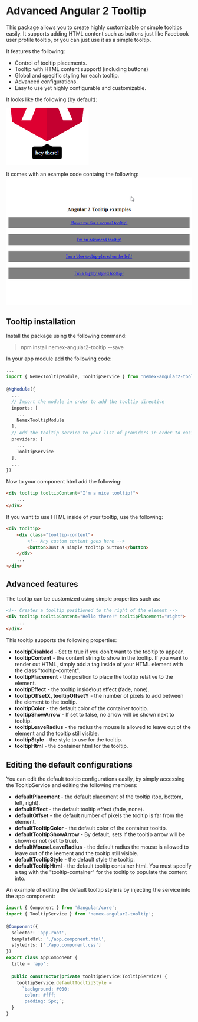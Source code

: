 # Advanced Angular 2 Tooltip

This package allows you to create highly customizable or simple tooltips easily.
It supports adding HTML content such as buttons just like Facebook user profile tooltip,
or you can just use it as a simple tooltip.

It features the following:
- Control of tooltip placements.
- Tooltip with HTML content support! (including buttons)
- Global and specific styling for each tooltip.
- Advanced configurations.
- Easy to use yet highly configurable and customizable.

It looks like the following (by default):

![Angular2 tooltip example](https://github.com/shy2net/nemex-angular2-tooltip/raw/master/example/tooltip-example-jpg.jpg)

It comes with an example code containg the following:
![Angular2 tooltip example](https://github.com/shy2net/nemex-angular2-tooltip/raw/master/example/tooltip-example-gif.gif)

## Tooltip installation
Install the package using the following command:
> npm install nemex-angular2-tooltip --save

In your app module add the following code:
```typescript
...
import { NemexTooltipModule, TooltipService } from 'nemex-angular2-tooltip';

@NgModule({
  ...
  // Import the module in order to add the tooltip directive
  imports: [
    ...
    NemexTooltipModule
  ],
  // Add the tooltip service to your list of providers in order to easily configure it globally
  providers: [ 
    ...
    TooltipService
  ],
  ...
})
```

Now to your component html add the following:
```html
<div tooltip tooltipContent="I'm a nice tooltip!">
    ...
</div>
```

If you want to use HTML inside of your tooltip, use the following:
```html
<div tooltip>
    <div class="tooltip-content">
        <!-- Any custom content goes here -->
        <button>Just a simple tooltip button!</button>
    </div>
    ...
</div>
```

## Advanced features
The tooltip can be customized using simple properties such as:
```html
<!-- Creates a tooltip positioned to the right of the element -->
<div tooltip tooltipContent="Hello there!" tooltipPlacement="right">
    ...
</div>
```
This tooltip supports the following properties:
- **tooltipDisabled** - Set to true if you don't want to the tooltip to appear.
- **tooltipContent** - the content string to show in the tooltip. If you want to render out HTML, simply add a tag inside of your HTML element with the class "tooltip-content".
- **tooltipPlacement** - the position to place the tooltip relative to the element.
- **tooltipEffect** - the tooltip inside\out effect (fade, none).
- **tooltipOffsetX, tooltipOffsetY** - the number of pixels to add between the element to the tooltip.
- **tooltipColor** - the default color of the container tooltip.
- **tooltipShowArrow** - If set to false, no arrow will be shown next to tooltip.
- **tooltipLeaveRadius** - the radius the mouse is allowed to leave out of the element and the tooltip still visible.
- **tooltipStyle** - the style to use for the tooltip.
- **tooltipHtml** - the container html for the tooltip.

## Editing the default configurations
You can edit the default tooltip configurations easily, by simply accessing the TooltipService and editing the following members:
- **defaultPlacement** - the default placement of the tooltip (top, bottom, left, right).
- **defaultEffect** - the default tooltip effect (fade, none).
- **defaultOffset** - the default number of pixels the tooltip is far from the element.
- **defaultTooltipColor** - the default color of the container tooltip.
- **defaultTooltipShowArrow** - By default, sets if the tooltip arrow will be shown or not (set to true).
- **defaultMouseLeaveRadius** - the default radius the mouse is allowed to leave out of the leement and the tooltip still visible.
- **defaultTooltipStyle** - the default style the tooltip.
- **defaultTooltipHtml** - the default tooltip container html. You must specify a tag with the "tooltip-container" for the tooltip to populate the content into.

An example of editing the default tooltip style is by injecting the service into the app component:
```typescript
import { Component } from '@angular/core';
import { TooltipService } from 'nemex-angular2-tooltip';

@Component({
  selector: 'app-root',
  templateUrl: './app.component.html',
  styleUrls: ['./app.component.css']
})
export class AppComponent {
  title = 'app';

  public constructor(private tooltipService:TooltipService) {
    tooltipService.defaultTooltipStyle =
      `background: #000;
       color: #fff;
       padding: 5px;`;
  }
}
```
